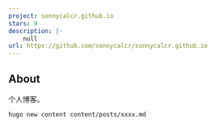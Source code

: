 ```yaml
---
project: sonnycalcr.github.io
stars: 9
description: |-
    null
url: https://github.com/sonnycalcr/sonnycalcr.github.io
---
```


## About

个人博客。

```shell
hugo new content content/posts/xxxx.md
```



